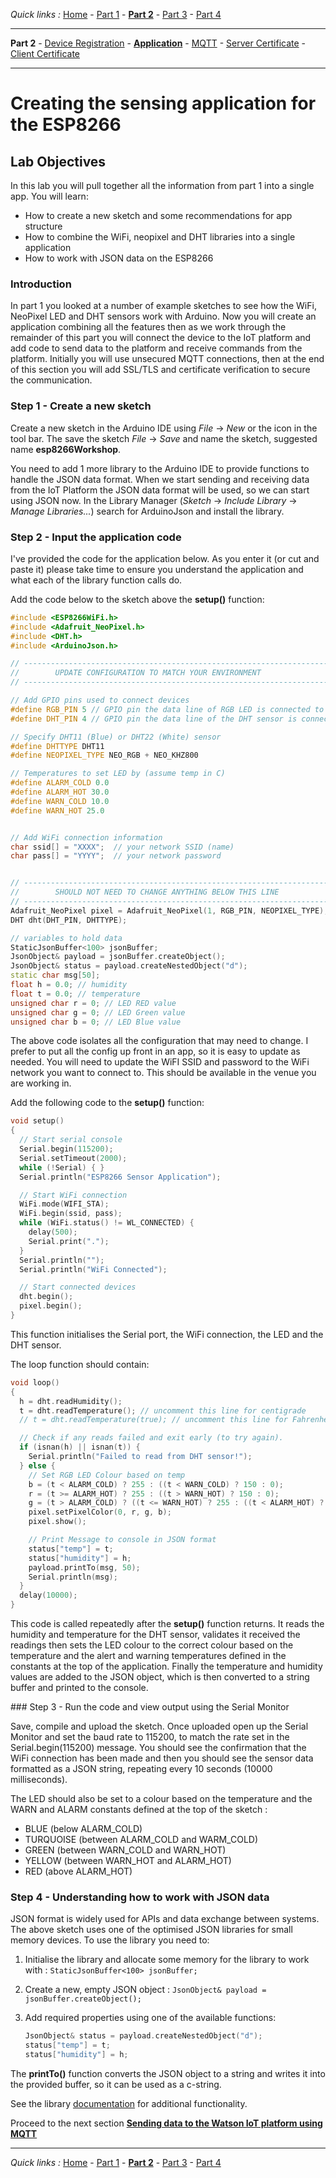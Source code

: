 *Quick links :*
[Home](/README.md) - [Part 1](/part1/README.md) - [**Part 2**](/part2/README.md) - [Part 3](/part3/README.md) - [Part 4](/part4/README.md)
***
**Part 2** - [Device Registration](/part2/DEVICE.md) - [**Application**](/part2/APP.md) - [MQTT](/part2/MQTT.md) - [Server Certificate](/part2/CERT1.md) - [Client Certificate](/part2/CERT2.md)
***

# Creating the sensing application for the ESP8266

## Lab Objectives

In this lab you will pull together all the information from part 1 into a single app.  You will learn:

- How to create a new sketch and some recommendations for app structure
- How to combine the WiFi, neopixel and DHT libraries into a single application
- How to work with JSON data on the ESP8266

### Introduction

In part 1 you looked at a number of example sketches to see how the WiFi, NeoPixel LED and DHT sensors work with Arduino.  Now you will create an application combining all the features then as we work through the remainder of this part you will connect the device to the IoT platform and add code to send data to the platform and receive commands from the platform.  Initially you will use unsecured MQTT connections, then at the end of this section you will add SSL/TLS and certificate verification to secure the communication.

### Step 1 - Create a new sketch

Create a new sketch in the Arduino IDE using *File* -> *New* or the icon in the tool bar.  The save the sketch *File* -> *Save* and name the sketch, suggested name **esp8266Workshop**.

You need to add 1 more library to the Arduino IDE to provide functions to handle the JSON data format.  When we start sending and receiving data from the IoT Platform the JSON data format will be used, so we can start using JSON now.  In the Library Manager (*Sketch* -> *Include Library* -> *Manage Libraries...*) search for ArduinoJson and install the library.

### Step 2 - Input the application code

I've provided the code for the application below.  As you enter it (or cut and paste it) please take time to ensure you understand the application and what each of the library function calls do.

Add the code below to the sketch above the **setup()** function:

```C++
#include <ESP8266WiFi.h>
#include <Adafruit_NeoPixel.h>
#include <DHT.h>
#include <ArduinoJson.h>

// --------------------------------------------------------------------------------------------
//        UPDATE CONFIGURATION TO MATCH YOUR ENVIRONMENT
// --------------------------------------------------------------------------------------------

// Add GPIO pins used to connect devices
#define RGB_PIN 5 // GPIO pin the data line of RGB LED is connected to
#define DHT_PIN 4 // GPIO pin the data line of the DHT sensor is connected to

// Specify DHT11 (Blue) or DHT22 (White) sensor
#define DHTTYPE DHT11
#define NEOPIXEL_TYPE NEO_RGB + NEO_KHZ800

// Temperatures to set LED by (assume temp in C)
#define ALARM_COLD 0.0
#define ALARM_HOT 30.0
#define WARN_COLD 10.0
#define WARN_HOT 25.0


// Add WiFi connection information
char ssid[] = "XXXX";  // your network SSID (name)
char pass[] = "YYYY";  // your network password


// --------------------------------------------------------------------------------------------
//        SHOULD NOT NEED TO CHANGE ANYTHING BELOW THIS LINE
// --------------------------------------------------------------------------------------------
Adafruit_NeoPixel pixel = Adafruit_NeoPixel(1, RGB_PIN, NEOPIXEL_TYPE);
DHT dht(DHT_PIN, DHTTYPE);

// variables to hold data
StaticJsonBuffer<100> jsonBuffer;
JsonObject& payload = jsonBuffer.createObject();
JsonObject& status = payload.createNestedObject("d");
static char msg[50];
float h = 0.0; // humidity
float t = 0.0; // temperature
unsigned char r = 0; // LED RED value
unsigned char g = 0; // LED Green value
unsigned char b = 0; // LED Blue value

```

The above code isolates all the configuration that may need to change.  I prefer to put all the config up front in an app, so it is easy to update as needed.  You will need to update the WiFI SSID and password to the WiFi network you want to connect to.  This should be available in the venue you are working in.

Add the following code to the **setup()** function:

```C++
void setup()
{
  // Start serial console
  Serial.begin(115200);
  Serial.setTimeout(2000);
  while (!Serial) { }
  Serial.println("ESP8266 Sensor Application");

  // Start WiFi connection
  WiFi.mode(WIFI_STA);
  WiFi.begin(ssid, pass);
  while (WiFi.status() != WL_CONNECTED) {
    delay(500);
    Serial.print(".");
  }
  Serial.println("");
  Serial.println("WiFi Connected");

  // Start connected devices
  dht.begin();
  pixel.begin();
}
```

This function initialises the Serial port, the WiFi connection, the LED and the DHT sensor.

The loop function should contain:

```C++
void loop()
{
  h = dht.readHumidity();
  t = dht.readTemperature(); // uncomment this line for centigrade
  // t = dht.readTemperature(true); // uncomment this line for Fahrenheit

  // Check if any reads failed and exit early (to try again).
  if (isnan(h) || isnan(t)) {
    Serial.println("Failed to read from DHT sensor!");
  } else {
    // Set RGB LED Colour based on temp
    b = (t < ALARM_COLD) ? 255 : ((t < WARN_COLD) ? 150 : 0);
    r = (t >= ALARM_HOT) ? 255 : ((t > WARN_HOT) ? 150 : 0);
    g = (t > ALARM_COLD) ? ((t <= WARN_HOT) ? 255 : ((t < ALARM_HOT) ? 150 : 0)) : 0;
    pixel.setPixelColor(0, r, g, b);
    pixel.show();

    // Print Message to console in JSON format
    status["temp"] = t;
    status["humidity"] = h;
    payload.printTo(msg, 50);
    Serial.println(msg);
  }
  delay(10000);
}
```

This code is called repeatedly after the **setup()** function returns.  It reads the humidity and temperature for the DHT sensor, validates it received the readings then sets the LED colour to the correct colour based on the temperature and the alert and warning temperatures defined in the constants at the top of the application.  Finally the temperature and humidity values are added to the JSON object, which is then converted to a string buffer and printed to the console.

### Step 3 - Run the code and view output using the Serial Monitor

Save, compile and upload the sketch.  Once uploaded open up the Serial Monitor and set the baud rate to 115200, to match the rate set in the Serial.begin(115200) message.  You should see the confirmation that the WiFi connection has been made and then you should see the sensor data formatted as a JSON string, repeating every 10 seconds (10000 milliseconds).

The LED should also be set to a colour based on the temperature and the WARN and ALARM constants defined at the top of the sketch :

- BLUE (below ALARM_COLD)
- TURQUOISE (between ALARM_COLD and WARM_COLD)
- GREEN (between WARN_COLD and WARN_HOT)
- YELLOW (between WARN_HOT and ALARM_HOT)
- RED (above ALARM_HOT)

### Step 4 - Understanding how to work with JSON data

JSON format is widely used for APIs and data exchange between systems.  The above sketch uses one of the optimised JSON libraries for small memory devices.  To use the library you need to:

1. Initialise the library and allocate some memory for the library to work with : `StaticJsonBuffer<100> jsonBuffer;`
2. Create a new, empty JSON object : `JsonObject& payload = jsonBuffer.createObject();`
3. Add required properties using one of the available functions:

    ```C++
    JsonObject& status = payload.createNestedObject("d");
    status["temp"] = t;
    status["humidity"] = h;
    ```

The **printTo()** function converts the JSON object to a string and writes it into the provided buffer, so it can be used as a c-string.

See the library [documentation](https://arduinojson.org/?utm_source=meta&utm_medium=library.properties) for additional functionality.

Proceed to the next section [**Sending data to the Watson IoT platform using MQTT**](/part2/MQTT.md)
***
*Quick links :*
[Home](/README.md) - [Part 1](/part1/README.md) - [**Part 2**](/part2/README.md) - [Part 3](/part3/README.md) - [Part 4](/part4/README.md)
